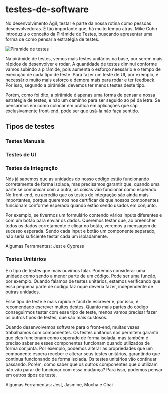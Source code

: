 # testes-de-software

No desenvolvimento Ágil, testar é parte da nossa rotina como pessoas desenvolvedoras. È tão importante que, há muito tempo atrás, Mike Cohn introduziu o conceito da Pirâmide de Testes, buscando apresentar uma forma de como pensar a estratégia de testes.

![Piramide de testes](https://res.cloudinary.com/practicaldev/image/fetch/s--BuF5otLs--/c_limit%2Cf_auto%2Cfl_progressive%2Cq_auto%2Cw_880/https://dev-to-uploads.s3.amazonaws.com/i/inn0v523cch7npqrgwl6.png)

Na pirâmide de testes, vemos mais testes unitários na base, por serem mais rápidos de desenvolver e rodar. A quantidade de testes diminui conforme vamos subindo a pirâmide, pois aumenta o esforço neessário e o tempo de execução de cada tipo de teste. Para fazer um teste de UI, por exemplo, é necessário muito mais esforço e demora mais para rodar e ter feedback. Por isso, segundo a pirâmide, devemos ter menos testes deste tipo.

Porém, como foi dito, a pirâmide é apenas uma forma de pensar a nossa estratégia de testes, e não um caminho para ser seguido ao pé da letra. Se pensarmos em como colocar em prática em aplicações que sãp exclusivamente front-end, pode ser que usá-la não faça sentido.

## Tipos de testes

### Testes Manuais

### Testes de UI

### Testes de Integração

Nós já sabemos que as unidades do nosso código estão funcionando corretamente de forma isolada, mas precisamos garantir que, quando uma parte se comunicar com a outra, as coisas vão funcionar como esperado. No front-end, eu acredito que os testes de integração são ainda mais importantes, porque queremos nos certificar de que nossos componentes funcionam conforme esperado quando estão sendo usados em conjunto.

Por exemplo, se tivermos um formulário contendo vários inputs diferentes e com um botão para enviar os dados. Queremos testar que, ao preencher todos os dados corretamente e clicar no botão, veremos a mensagem de sucesso esperada. Sendo cada input e botão um componente separado, não seria suficiente testar cada um isoladamente.

Algumas Ferramentas: Jest e Cypress

### Testes Unitários

É o tipo de testes que mais ouvimos falar. Podemos considerar uma unidade como sendo a menor parte de um código. Pode ser uma função, por exemplo. Quando falamos de testes unitários, estamos verificando que essa pequena parte de código faz oque deveria fazer, independente de outras unidades.

Esse tipo de teste é mais rápido e fácil de escrever e, por isso, é recomendado escrever muitos destes. Quanto mais partes do código conseguirmos testar com esse tipo de teste, menos vamos precisar fazer os outros tipos de testes, que são mais custosos.

Quando desenvolvemos software para o front-end, muitas vezes trabalhamos com componentes. Os testes unitários nos permitem garantir que eles funcionam como esperado de forma isolada, mas também é preciso saber se esses componentes funcionam quando utilizados de forma conjunta. Por exemplo, podemos alterar as propriedades que um componente espera receber e alterar seus testes unitários, garantindo que continua funcionando de forma isolada. Os testes unitários vão continuar passando. Porém, como saber que os outros componentes que o utilizam não vão parar de funcionar com essa mudança? Para isso, podemos pensar em outros tipos de teste.

Algumas Ferramentas: Jest, Jasmine, Mocha e Chai